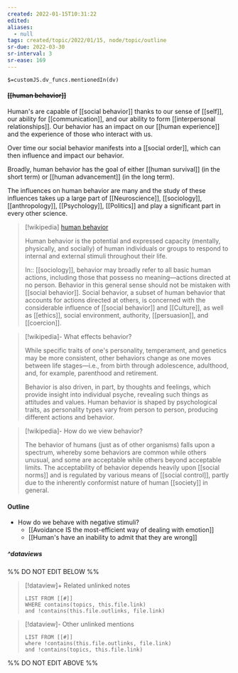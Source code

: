 ```yaml
---
created: 2022-01-15T10:31:22 
edited: 
aliases:
  - null
tags: created/topic/2022/01/15, node/topic/outline
sr-due: 2022-03-30
sr-interval: 3
sr-ease: 169
---
```

`$=customJS.dv_funcs.mentionedIn(dv)`

#### <s class="topic-title">[[human behavior]]</s>

Human's are capable of [[social behavior]] thanks to our sense of [[self]], our ability for [[communication]], and our ability to form [[interpersonal relationships]].
Our behavior has an impact on our [[human experience]] and the experience of those who interact with us.

Over time our social behavior manifests into a [[social order]], which can then influence and impact our behavior.

Broadly, human behavior has the goal of either [[human survival]] (in the short term) or [[human advancement]] (in the long term).

The influences on human behavior are many and the study of these influences takes up a large part of [[Neuroscience]], [[sociology]], [[anthropology]], [[Psychology]], [[Politics]] and play a significant part in every other science.

> [!wikipedia] [human behavior](https://en.wikipedia.org/wiki/Human%20behavior)
> 
> Human behavior is the potential and expressed capacity (mentally, physically, and socially) of human individuals or groups to respond to internal and external stimuli throughout their life.
>  
> In:: [[sociology]], 
> behavior may broadly refer to all basic human actions, including those that possess no meaning—actions directed at no person. Behavior in this general sense should not be mistaken with [[social behavior]]. Social behavior, a subset of human behavior that accounts for actions directed at others, is concerned with the considerable influence of [[social behavior]] and [[Culture]], as well as [[ethics]], social environment, authority, [[persuasion]], and [[coercion]].

> [!wikipedia]- What effects behavior?
> 
> While specific traits of one's personality, temperament, and genetics may be more consistent, other behaviors change as one moves between life stages—i.e., from birth through adolescence, adulthood, and, for example, parenthood and retirement.
> 
> Behavior is also driven, in part, by thoughts and feelings, which provide insight into individual psyche, revealing such things as attitudes and values. Human behavior is shaped by psychological traits, as personality types vary from person to person, producing different actions and behavior. 
>

> [!wikipedia]- How do we view behavior?
> 
> The behavior of humans (just as of other organisms) falls upon a spectrum, whereby some behaviors are common while others unusual, and some are acceptable while others beyond acceptable limits. The acceptability of behavior depends heavily upon [[social norms]] and is regulated by various means of [[social control]], partly due to the inherently conformist nature of human [[society]] in general. 
> 
>

#### Outline

- How do we behave with negative stimuli?
	- [[Avoidance IS the most-efficient way of dealing with emotion]]
	- [[Human's have an inability to admit that they are wrong]]

##### ^dataviews

%% DO NOT EDIT BELOW %%
> [!dataview]+ Related unlinked notes
> ```dataview
> LIST FROM [[#]]
> WHERE contains(topics, this.file.link)
> and !contains(this.file.outlinks, file.link)
> ```
 
> [!dataview]- Other unlinked mentions
> ```dataview
> LIST FROM [[#]]
> where !contains(this.file.outlinks, file.link)
> and !contains(topics, this.file.link)
> ```

%% DO NOT EDIT ABOVE %%



